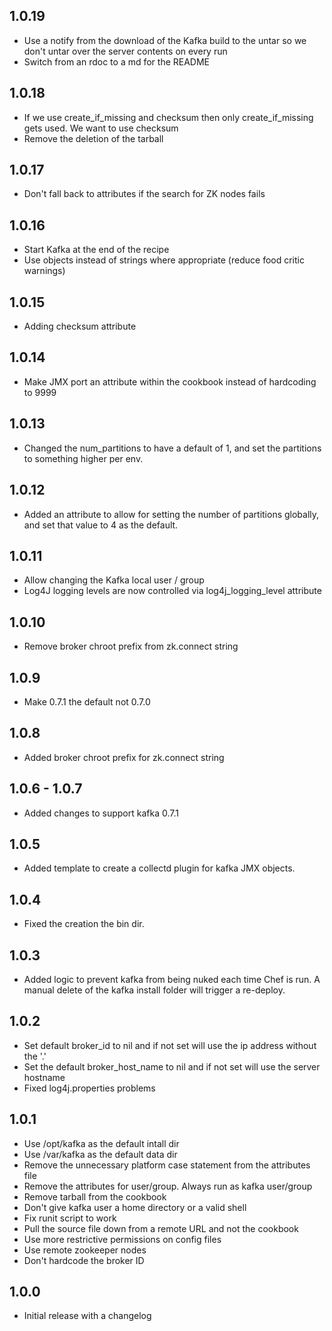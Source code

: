 ## 1.0.19
* Use a notify from the download of the Kafka build to the untar so we don't untar over the server contents on every run
* Switch from an rdoc to a md for the README

## 1.0.18
* If we use create_if_missing and checksum then only create_if_missing gets used.  We want to use checksum
* Remove the deletion of the tarball

## 1.0.17
* Don't fall back to attributes if the search for ZK nodes fails

## 1.0.16
* Start Kafka at the end of the recipe
* Use objects instead of strings where appropriate (reduce food critic warnings)

## 1.0.15
* Adding checksum attribute

## 1.0.14
* Make JMX port an attribute within the cookbook instead of hardcoding to 9999

## 1.0.13
* Changed the num_partitions to have a default of 1, and set the partitions
  to something higher per env.

## 1.0.12
* Added an attribute to allow for setting the number of partitions globally,
  and set that value to 4 as the default.

## 1.0.11
* Allow changing the Kafka local user / group
* Log4J logging levels are now controlled via log4j_logging_level attribute

## 1.0.10
* Remove broker chroot prefix from zk.connect string

## 1.0.9
* Make 0.7.1 the default not 0.7.0

## 1.0.8
* Added broker chroot prefix for zk.connect string

## 1.0.6 - 1.0.7
* Added changes to support kafka 0.7.1

## 1.0.5
* Added template to create a collectd plugin for kafka JMX objects.

## 1.0.4
* Fixed the creation the bin dir.

## 1.0.3
* Added logic to prevent kafka from being nuked each time Chef is run. A manual delete of the kafka install folder will trigger a re-deploy.

## 1.0.2
* Set default broker_id to nil and if not set will use the ip address without the '.'
* Set the default broker_host_name to nil and if not set will use the server hostname
* Fixed log4j.properties problems

## 1.0.1

* Use /opt/kafka as the default intall dir
* Use /var/kafka as the default data dir
* Remove the unnecessary platform case statement from the attributes file
* Remove the attributes for user/group. Always run as kafka user/group
* Remove tarball from the cookbook
* Don't give kafka user a home directory or a valid shell
* Fix runit script to work
* Pull the source file down from a remote URL and not the cookbook
* Use more restrictive permissions on config files
* Use remote zookeeper nodes
* Don't hardcode the broker ID

## 1.0.0
* Initial release with a changelog